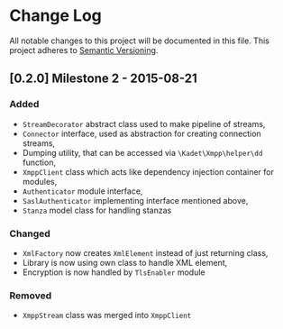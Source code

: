 # Change Log
All notable changes to this project will be documented in this file.
This project adheres to [Semantic Versioning](http://semver.org/).

## [0.2.0] Milestone 2 - 2015-08-21
### Added
- `StreamDecorator` abstract class used to make pipeline of streams,
- `Connector` interface, used as abstraction for creating connection streams,
- Dumping utility, that can be accessed via `\Kadet\Xmpp\helper\dd` function,
- `XmppClient` class which acts like dependency injection container for modules,
- `Authenticator` module interface,
- `SaslAuthenticator` implementing interface mentioned above,
- `Stanza` model class for handling stanzas

### Changed
- `XmlFactory` now creates `XmlElement` instead of just returning class,
- Library is now using own class to handle XML element,
- Encryption is now handled by `TlsEnabler` module

### Removed
- `XmppStream` class was merged into `XmppClient`
